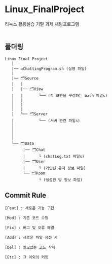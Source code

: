 
# Linux_FinalProject
리눅스 활용실습 기말 과제 채팅프로그램  </br></br>

## 폴더링 
```
Linux_Final Project
   │
   |── ✉️ChattingProgram.sh (실행 파일)
   |
   |── 🗂Source
   |   |
   │   |── 🗂View 
   |   |       └── (각 화면을 구성하는 bash 파일s)
   │   |    
   │   |
   │   | 
   │   └── 🗂Server 
   |           └── (서버 관련 파일s)
   │    
   │    
   │    
   │    
   └── 🗂Data
        |── 🗂Chat 
        |      └ (chatLog.txt 파일s)
        |── 🗂User
        |      └ (가입된 유저 정보 파일)
        └── 🗂Room
               └ (생성된 방 정보 파일)
```


## Commit Rule

```
[Feat] : 새로운 기능 구현

[Mod] : 기존 코드 수정

[Fix] : 버그 및 오류 해결

[Add] : 새로운 파일 생성 시

[Del] : 쓸모없는 코드 삭제

[Etc] : 그 이외의 커밋 

```

